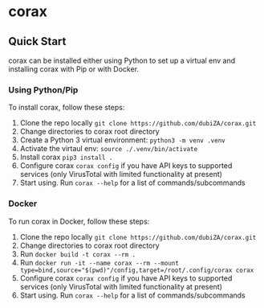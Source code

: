 # corax

## Quick Start
corax can be installed either using Python to set up a virtual env and installing corax with Pip or with Docker.

### Using Python/Pip
To install corax, follow these steps:
1. Clone the repo locally `git clone https://github.com/dubiZA/corax.git`
2. Change directories to corax root directory
3. Create a Python 3 virtual environment: `python3 -m venv .venv`
4. Activate the virtaul env: `source ./.venv/bin/activate`
5. Install corax `pip3 install .`
6. Configure corax `corax config` if you have API keys to supported services (only VirusTotal with limited functionality at present) 
7. Start using. Run `corax --help` for a list of commands/subcommands

### Docker
To run corax in Docker, follow these steps:
1. Clone the repo locally `git clone https://github.com/dubiZA/corax.git`
2. Change directories to corax root directory
3. Run `docker build -t corax --rm .`
4. Run `docker run -it --name corax --rm --mount type=bind,source="$(pwd)"/config,target=/root/.config/corax corax`
5. Configure corax `corax config` if you have API keys to supported services (only VirusTotal with limited functionality at present)
6. Start using. Run `corax --help` for a list of commands/subcommands
